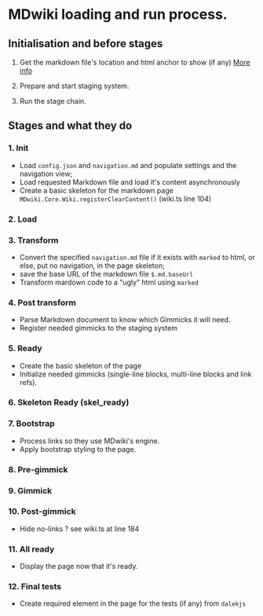 # MDwiki loading and run process.

## Initialisation and before stages

1. Get the markdown file's location and html anchor to show (if any)
    [More info](http://dynalon.github.io/mdwiki/#!index.md#How_does_it_work?)
2. Prepare and start staging system.

3. Run the stage chain.

## Stages and what they do

### 1. Init

* Load `config.json` and `navigation.md` and populate settings and the navigation view;
* Load requested Markdown file and load it's content asynchronously
* Create a basic skeleton for the markdown page `MDwiki.Core.Wiki.registerClearContent()` (wiki.ts line 104)

### 2. Load

### 3. Transform

* Convert the specified `navigation.md` file if it exists with `marked` to html, or else, put no navigation, in the page skeleton;
* save the base URL of the markdown file `$.md.baseUrl`
* Transform mardown code to a "ugly" html using `marked`

### 4. Post transform

* Parse Markdown document to know which Gimmicks it will need.
* Register needed gimmicks to the staging system

### 5. Ready

* Create the basic skeleton of the page
* Initialize needed gimmicks (single-line blocks, multi-line blocks and link refs).

### 6. Skeleton Ready (skel_ready)

### 7. Bootstrap

* Process links so they use MDwiki's engine.
* Apply bootstrap styling to the page.

### 8. Pre-gimmick

### 9. Gimmick

### 10. Post-gimmick

* Hide no-links ?
  see wiki.ts at line 184

### 11. All ready

* Display the page now that it's ready.

### 12. Final tests

* Create required element in the page for the tests (if any) from `dalekjs`